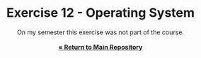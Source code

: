 <div align="center">
  <h1 align="center" style="border-bottom: none"><b>Exercise 12</b> - Operating System</h1>

  <p align="center">
    On my semester this exercise was not part of the course.
    <br>
    <br>
    <a href="https://github.com/ShayMorad/Nand2Tetris"><strong>« Return to Main Repository</strong></a>
    <br>
  </p>
</div>

<br>
